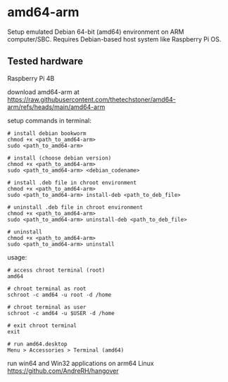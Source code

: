# amd64-arm
Setup emulated Debian 64-bit (amd64) environment on ARM computer/SBC. Requires Debian-based host system like Raspberry Pi OS.

## Tested hardware

Raspberry Pi 4B

download amd64-arm at https://raw.githubusercontent.com/thetechstoner/amd64-arm/refs/heads/main/amd64-arm

setup commands in terminal:
```
# install debian bookworm
chmod +x <path_to_amd64-arm>
sudo <path_to_amd64-arm>

# install (choose debian version)
chmod +x <path_to_amd64-arm>
sudo <path_to_amd64-arm> <debian_codename>

# install .deb file in chroot environment
chmod +x <path_to_amd64-arm>
sudo <path_to_amd64-arm> install-deb <path_to_deb_file>

# uninstall .deb file in chroot environment
chmod +x <path_to_amd64-arm>
sudo <path_to_amd64-arm> uninstall-deb <path_to_deb_file>

# uninstall
chmod +x <path_to_amd64-arm>
sudo <path_to_amd64-arm> uninstall
```

usage:
```
# access chroot terminal (root)
amd64

# chroot terminal as root
schroot -c amd64 -u root -d /home

# chroot terminal as user
schroot -c amd64 -u $USER -d /home

# exit chroot terminal
exit

# run amd64.desktop
Menu > Accessories > Terminal (amd64)
```
run win64 and Win32 applications on arm64 Linux
https://github.com/AndreRH/hangover